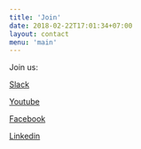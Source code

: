 ```yaml
---
title: 'Join'
date: 2018-02-22T17:01:34+07:00
layout: contact
menu: 'main'
---
```


Join us:

[Slack](https://bit.ly/2wSJ5db)

[Youtube](https://www.youtube.com/goupaz)

[Facebook](https://www.facebook.com/goupaz)

[Linkedin](https://www.linkedin.com/company/goupaz)